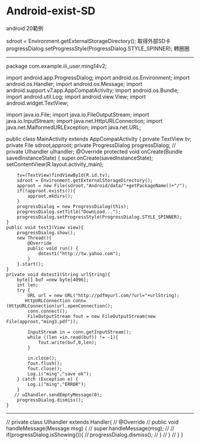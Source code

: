# Android-exist-SD
android 20範例

sdroot = Environment.getExternalStorageDirectory(); 取得外部SD卡
progressDialog.setProgressStyle(ProgressDialog.STYLE_SPINNER); 轉圈圈

**********************************************************************
package com.example.iii_user.ming14v2;

import android.app.ProgressDialog;
import android.os.Environment;
import android.os.Handler;
import android.os.Message;
import android.support.v7.app.AppCompatActivity;
import android.os.Bundle;
import android.util.Log;
import android.view.View;
import android.widget.TextView;

import java.io.File;
import java.io.FileOutputStream;
import java.io.InputStream;
import java.net.HttpURLConnection;
import java.net.MalformedURLException;
import java.net.URL;

public class MainActivity extends AppCompatActivity {
    private TextView tv;
    private File sdroot,approot;
    private ProgressDialog progressDialog;
   // private UIhandler uIhandler;
    @Override
    protected void onCreate(Bundle savedInstanceState) {
        super.onCreate(savedInstanceState);
        setContentView(R.layout.activity_main);

        tv=(TextView)findViewById(R.id.tv);
        sdroot = Environment.getExternalStorageDirectory();
        approot = new File(sdroot,"Android/data/"+getPackageName()+"/");
        if(!approot.exists()){
            approot.mkdirs();
        }
        progressDialog = new ProgressDialog(this);
        progressDialog.setTitle("DownLoad...");
        progressDialog.setProgressStyle(ProgressDialog.STYLE_SPINNER);
    }
    public void test1(View view){
        progressDialog.show();
        new Thread(){
            @Override
            public void run() {
                dotest1("http://tw.yahoo.com");
            }
        }.start();
    }
    private void dotest1(String urlString){
        byte[] buf =new byte[4096];
        int len;
        try {
            URL url = new URL("http://pdfmyurl.com/?url="+urlString);
           HttpURLConnection conn= (HttpURLConnection)url.openConnection();
            conn.connect();
            FileOutputStream fout = new FileOutputStream(new File(approot,"ming3.pdf"));

            InputStream in = conn.getInputStream();
            while ((len =in.read(buf)) != -1){
                fout.write(buf,0,len);
            }

            in.close();
            fout.flush();
            fout.close();
            Log.i("ming","save ok");
        } catch (Exception e) {
            Log.i("ming","ERROR");
        }
       // uIhandler.sendEmptyMessage(0);
        progressDialog.dismiss();
    }
****************************************************
//    private class UIhandler extends Handler{
//        @Override
//        public void handleMessage(Message msg) {
//            super.handleMessage(msg);
//
//            if(progressDialog.isShowing()){
//                progressDialog.dismiss();
//            }
//        }
//    }
}

